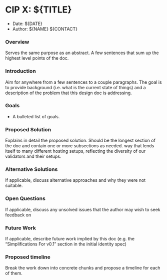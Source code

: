 # CIP X: ${TITLE}

- Date: ${DATE}
- Author: ${NAME} ${CONTACT}

### Overview

Serves the same purpose as an abstract. A few sentences that sum up the highest level points of the doc.

### Introduction

Aim for anywhere from a few sentences to a couple paragraphs. The goal is to provide background (i.e. what is the current state of things) and a description of the problem that this design doc is addressing.

### Goals

- A bulleted list of goals.


### Proposed Solution

Explains in detail the proposed solution. Should be the longest section of the doc and contain one or more subsections as needed. way that lends itself to many different hosting setups, reflecting the diversity of our validators and their setups.


### Alternative Solutions

If applicable, discuss alternative approaches and why they were not suitable.

### Open Questions

If applicable, discuss any unsolved issues that the author may wish to seek feedback on

### Future Work

If applicable, describe future work implied by this doc (e.g. the “Simplifications For v0.1” section in the initial identity spec)

### Proposed timeline

Break the work down into concrete chunks and propose a timeline for each of them.



